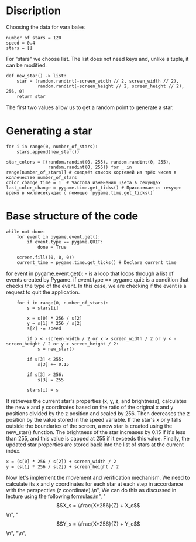 # Discription

Choosing the data for varaibales 
```
number_of_stars = 120
speed = 0.4
stars = []
```
For "stars" we choose list. The list does not need keys and, unlike a tuple, it can be modified.

```
def new_star() -> list:
    star = [random.randint(-screen_width // 2, screen_width // 2),
            random.randint(-screen_height // 2, screen_height // 2), 256, 0]
    return star
```
The first two values allow us to get a random point to generate a star.

# Generating a star
```
for i in range(0, number_of_stars):
    stars.append(new_star())

star_colors = [(random.randint(0, 255), random.randint(0, 255),
                random.randint(0, 255)) for _ in range(number_of_stars)] # создаёт список кортежей из трёх чисел в коллечестве number_of_stars
color_change_time = 1  # Частота изменения цвета в секундах
last_color_change = pygame.time.get_ticks() # Присваивается текущее время в миллисекундах с помощью `pygame.time.get_ticks()`
```
# Base structure of the code

```
while not done:
    for event in pygame.event.get():
        if event.type == pygame.QUIT:
            done = True

    screen.fill((0, 0, 0))
    current_time = pygame.time.get_ticks() # Declare current time
```
for event in pygame.event.get(): - is a loop that loops through a list of events created by Pygame. 
if event.type == pygame.quit: is a condition that checks the type of the event. In this case, we are checking if the event is a request to quit the application.

```
    for i in range(0, number_of_stars):
        s = stars[i]

        x = s[0] * 256 / s[2]
        y = s[1] * 256 / s[2]
        s[2] -= speed

        if x < -screen_width / 2 or x > screen_width / 2 or y < -screen_height / 2 or y > screen_height / 2:
            s = new_star()

        if s[3] < 255:
            s[3] += 0.15

        if s[3] > 256:
            s[3] = 255

        stars[i] = s
```
It retrieves the current star's properties (x, y, z, and brightness), calculates the new x and y coordinates based on the ratio of the original x and y positions divided by the z position and scaled by 256. Then decreases the z position by the value stored in the speed variable. If the star's x or y falls outside the boundaries of the screen, a new star is created using the new_star() function. The brightness of the star increases by 0.15 if it's less than 255, and this value is capped at 255 if it exceeds this value. Finally, the updated star properties are stored back into the list of stars at the current index.

```
x = (s[0] * 256 / s[2]) + screen_width / 2
y = (s[1] * 256 / s[2]) + screen_height / 2
```
Now let's implement the movement and verification mechanism. We need to calculate its x and y coordinates for each star at each step in accordance with the perspective (z coordinate).\n",
We can do this as discussed in lecture using the following formulas:\n",
"$$X_s = \\frac{X*256}{Z} + X_c$$\n",
"$$Y_s = \\frac{X*256}{Z} + Y_c$$\n",
"\n",


